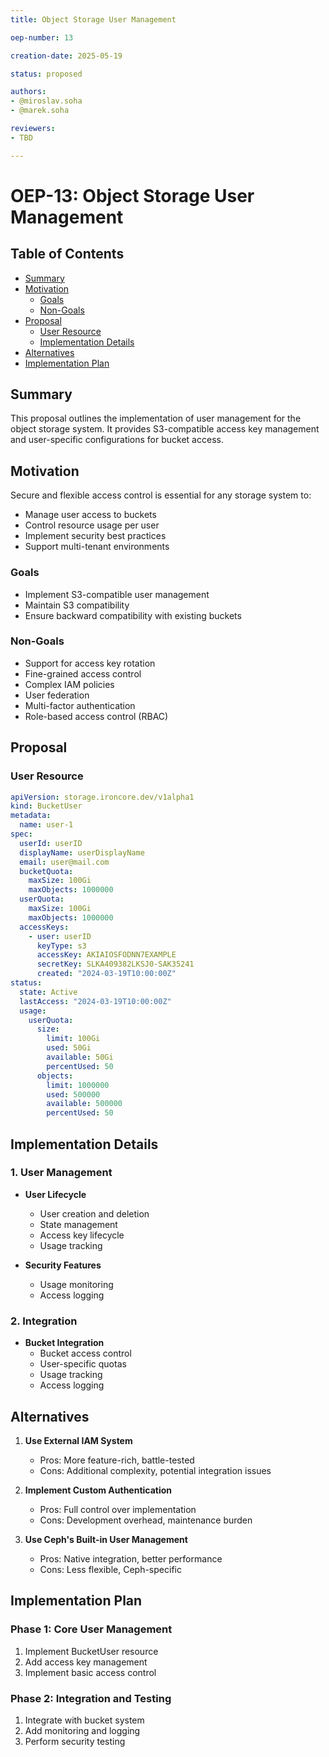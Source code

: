 ```yaml
---
title: Object Storage User Management

oep-number: 13

creation-date: 2025-05-19

status: proposed

authors:
- @miroslav.soha
- @marek.soha

reviewers:
- TBD

---
```


# OEP-13: Object Storage User Management

## Table of Contents

- [Summary](#summary)
- [Motivation](#motivation)
    - [Goals](#goals)
    - [Non-Goals](#non-goals)
- [Proposal](#proposal)
    - [User Resource](#user-resource)
    - [Implementation Details](#implementation-details)
- [Alternatives](#alternatives)
- [Implementation Plan](#implementation-plan)

## Summary

This proposal outlines the implementation of user management for the object storage system. It provides S3-compatible access key management and user-specific configurations for bucket access.

## Motivation

Secure and flexible access control is essential for any storage system to:
- Manage user access to buckets
- Control resource usage per user
- Implement security best practices
- Support multi-tenant environments

### Goals

- Implement S3-compatible user management
- Maintain S3 compatibility
- Ensure backward compatibility with existing buckets

### Non-Goals

- Support for access key rotation
- Fine-grained access control
- Complex IAM policies
- User federation
- Multi-factor authentication
- Role-based access control (RBAC)

## Proposal

### User Resource

```yaml
apiVersion: storage.ironcore.dev/v1alpha1
kind: BucketUser
metadata:
  name: user-1
spec:
  userId: userID
  displayName: userDisplayName
  email: user@mail.com
  bucketQuota:
    maxSize: 100Gi
    maxObjects: 1000000
  userQuota:
    maxSize: 100Gi
    maxObjects: 1000000
  accessKeys:
    - user: userID
      keyType: s3
      accessKey: AKIAIOSFODNN7EXAMPLE
      secretKey: SLKA409382LKSJ0-SAK35241
      created: "2024-03-19T10:00:00Z"
status:
  state: Active
  lastAccess: "2024-03-19T10:00:00Z"
  usage:
    userQuota:
      size:
        limit: 100Gi
        used: 50Gi
        available: 50Gi
        percentUsed: 50
      objects:
        limit: 1000000
        used: 500000
        available: 500000
        percentUsed: 50

```

## Implementation Details

### 1. User Management

- **User Lifecycle**
  - User creation and deletion
  - State management
  - Access key lifecycle
  - Usage tracking

- **Security Features**
  - Usage monitoring
  - Access logging

### 2. Integration

- **Bucket Integration**
  - Bucket access control
  - User-specific quotas
  - Usage tracking
  - Access logging

## Alternatives

1. **Use External IAM System**
   - Pros: More feature-rich, battle-tested
   - Cons: Additional complexity, potential integration issues

2. **Implement Custom Authentication**
   - Pros: Full control over implementation
   - Cons: Development overhead, maintenance burden

3. **Use Ceph's Built-in User Management**
   - Pros: Native integration, better performance
   - Cons: Less flexible, Ceph-specific

## Implementation Plan

### Phase 1: Core User Management
1. Implement BucketUser resource
2. Add access key management
3. Implement basic access control

### Phase 2: Integration and Testing
1. Integrate with bucket system
2. Add monitoring and logging
3. Perform security testing 